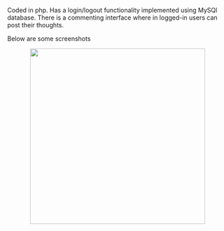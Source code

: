 Coded in php. Has a login/logout functionality implemented using MySQl database. There is a commenting interface where in logged-in users can post their thoughts.

Below are some screenshots

<div align="center">
    <img src="Screen Shot 2021-05-01 at 5.33.25 PM" width="400px"</img> 
</div>

